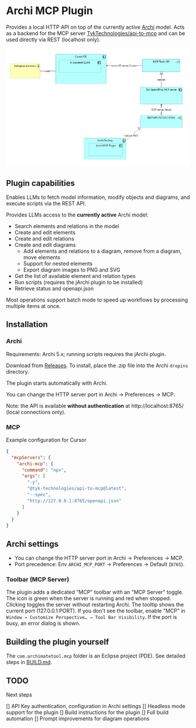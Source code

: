 # Archi MCP Plugin

Provides a local HTTP API on top of the currently active [Archi](https://archimatetool.com/) model. Acts as a backend for the MCP server [TykTechnologies/api-to-mcp](https://github.com/TykTechnologies/api-to-mcp) and can be used directly via REST (localhost only).

![image](docs/image.png)


## Plugin capabilities
Enables LLMs to fetch model information, modify objects and diagrams, and execute scripts via the REST API.


Provides LLMs access to the **currently active** Archi model:
- Search elements and relations in the model
- Create and edit elements
- Create and edit relations
- Create and edit diagrams
  - Add elements and relations to a diagram, remove from a diagram, move elements
  - Support for nested elements
  - Export diagram images to PNG and SVG
- Get the list of available element and relation types
- Run scripts (requires the jArchi plugin to be installed)
- Retrieve status and openapi.json

Most operations support batch mode to speed up workflows by processing multiple items at once.


## Installation

### Archi
Requirements: Archi 5.x; running scripts requires the jArchi plugin.

Download from [Releases](https://github.com/Diozavr/archi-mcp-plugin/releases).
To install, place the .zip file into the Archi `dropins` directory.

The plugin starts automatically with Archi.

You can change the HTTP server port in Archi → Preferences → MCP.

Note: the API is available **without authentication** at http://localhost:8765/ (local connections only).

### MCP
Example configuration for Cursor

```json
{
  "mcpServers": {
    "archi-mcp": {
      "command": "npx",
      "args": [
        "-y",
        "@tyk-technologies/api-to-mcp@latest",
        "--spec",
        "http://127.0.0.1:8765/openapi.json"
      ]
    }
  }
}
```


## Archi settings
- You can change the HTTP server port in Archi → Preferences → MCP.
- Port precedence: Env `ARCHI_MCP_PORT` → Preferences → Default (`8765`).

### Toolbar (MCP Server)
The plugin adds a dedicated "MCP" toolbar with an "MCP Server" toggle. The icon is green when the server is running and red when stopped. Clicking toggles the server without restarting Archi. The tooltip shows the current port (127.0.0.1:PORT). If you don't see the toolbar, enable "MCP" in `Window → Customize Perspective… → Tool Bar Visibility`. If the port is busy, an error dialog is shown.

## Building the plugin yourself

The `com.archimatetool.mcp` folder is an Eclipse project (PDE). See detailed steps in [BUILD.md](BUILD.md).




## TODO

Next steps

[] API Key authentication, configuration in Archi settings
[] Headless mode support for the plugin
[] Build instructions for the plugin
[] Full build automation
[] Prompt improvements for diagram operations